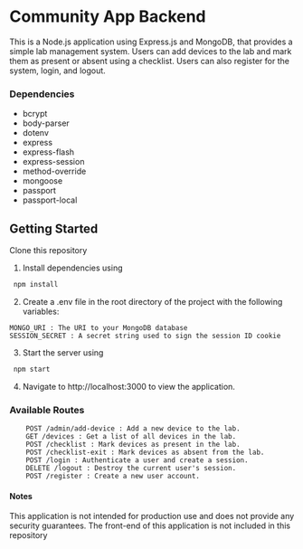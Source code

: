# Community App Backend

This is a Node.js application using Express.js and MongoDB, that provides a simple lab management system. Users can add devices to the lab and mark them as present or absent using a checklist. Users can also register for the system, login, and logout.

### Dependencies

- bcrypt
- body-parser
- dotenv
- express
- express-flash
- express-session
- method-override
- mongoose
- passport
- passport-local

## Getting Started

Clone this repository

1. Install dependencies using

```bash
 npm install
```

2. Create a .env file in the root directory of the project with the following variables:

```
MONGO_URI : The URI to your MongoDB database
SESSION_SECRET : A secret string used to sign the session ID cookie
```

3. Start the server using

```bash
 npm start
```

4. Navigate to http://localhost:3000 to view the application.

### Available Routes

        POST /admin/add-device : Add a new device to the lab.
        GET /devices : Get a list of all devices in the lab.
        POST /checklist : Mark devices as present in the lab.
        POST /checklist-exit : Mark devices as absent from the lab.
        POST /login : Authenticate a user and create a session.
        DELETE /logout : Destroy the current user's session.
        POST /register : Create a new user account.

#### Notes

This application is not intended for production use and does not provide any security guarantees.
The front-end of this application is not included in this repository
